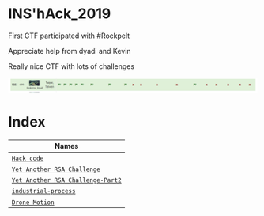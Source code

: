 # INS'hAck_2019

First CTF participated with #Rockpelt

Appreciate help from dyadi and Kevin

Really nice CTF with lots of challenges

![alt text](rank.png)

# Index

| Names                  |
|------------------------|
| [`Hack code`](Hack_code/)|
| [`Yet Another RSA Challenge`](Yet%20Another%20RSA%20Challenge/) |
| [`Yet Another RSA Challenge-Part2`](yarsac_part2/) |
| [`industrial-process`](Industry_process/) |
| [`Drone Motion`]('drone_motion/')|
